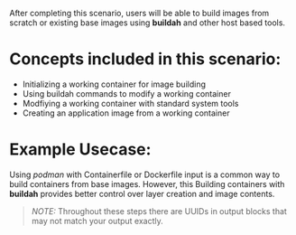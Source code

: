 After completing this scenario, users will be able to build images from scratch or existing base images using **buildah** and other host based tools.

# Concepts included in this scenario:
* Initializing a working container for image building
* Using buildah commands to modify a working container
* Modfiying a working container with standard system tools
* Creating an application image from a working container

# Example Usecase:
Using *podman* with Containerfile or Dockerfile input is a common way to build containers from base images. However, this   Building containers with **buildah** provides better control over layer creation and image contents.

> _NOTE:_ Throughout these steps there are UUIDs in output blocks that may not match your output exactly.
